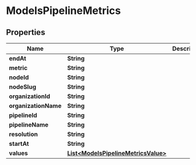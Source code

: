 

# ModelsPipelineMetrics


## Properties

| Name | Type | Description | Notes |
|------------ | ------------- | ------------- | -------------|
|**endAt** | **String** |  |  [optional] |
|**metric** | **String** |  |  [optional] |
|**nodeId** | **String** |  |  [optional] |
|**nodeSlug** | **String** |  |  [optional] |
|**organizationId** | **String** |  |  [optional] |
|**organizationName** | **String** |  |  [optional] |
|**pipelineId** | **String** |  |  [optional] |
|**pipelineName** | **String** |  |  [optional] |
|**resolution** | **String** |  |  [optional] |
|**startAt** | **String** |  |  [optional] |
|**values** | [**List&lt;ModelsPipelineMetricsValue&gt;**](ModelsPipelineMetricsValue.md) |  |  [optional] |



